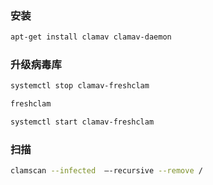 ### 安装

```bash
apt-get install clamav clamav-daemon
```

### 升级病毒库

```bash
systemctl stop clamav-freshclam

freshclam

systemctl start clamav-freshclam
```

### 扫描

```bash
clamscan --infected  –-recursive --remove /
```
